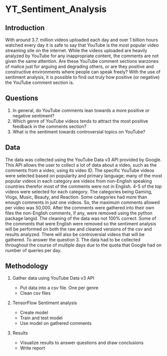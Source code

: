 # YT_Sentiment_Analysis

## Introduction
With around 3.7. million videos uploaded each day and over 1 billion hours watched every day it is safe to say that YouTube is the most popular video streaming site on the internet. While the videos uploaded are heavily analyzed by YouTube for any inappropriate content, the comments are not given the same attention. Are these YouTube comment sections warzones of malice just for arguing and degrading others, or are they positive and constructive environments where people can speak freely? With the use of sentiment analysis, it is possible to find out truly how positive (or negative) the YouTube comment section is.

## Questions
1. In general, do YouTube comments lean towards a more positive or negative sentiment? 
2. Which genre of YouTube videos tends to attract the most positive feedback in the comments section? 
3. What is the sentiment towards controversial topics on YouTube?

## Data
The data was collected using the YouTube Data v3 API provided by Google. This API allows the user to collect a lot of data about a video, such as the comments from a video, using its video ID. The specific YouTube videos were selected based on popularity and primary language; many of the most popular videos in each category are videos from non-English speaking countries therefor most of the comments were not in English. 4-5 of the top videos were selected for each category. The categories being Gaming, Vlogs, Music, Beauty, and Reaction. Some categories had more than enough comments in just one videos. So, the maximum comments allowed per video was 50,000. After the comments were gathered into their own files the non-English comments, if any, were removed using the python package langid. The cleaning of the data was not 100% correct. Some of the comments that were English were removed so the sentiment analysis will be performed on both the raw and cleaned versions of the csv and results analyzed. There will also be controversial videos that will be gathered. To answer the question 3. The data had to be collected throughout the course of multiple days due to the quota that Google had on number of queries per day.

## Methodology
1.	Gather data using YouTube Data v3 API
    -   Put data into a csv file. One per genre
    -	Clean csv files
2.	TensorFlow Sentiment analysis
    -	Create model
    -	Train and test model
    -	Use model on gathered comments

3.	Results
    -	Visualize results to answer questions and draw conclusions
    -	Write report



